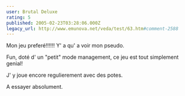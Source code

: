 ```yaml
---
user: Brutal Deluxe
rating: 5
published: 2005-02-23T03:28:06.000Z
legacy_url: http://www.emunova.net/veda/test/63.htm#comment-2588
---
```

Mon jeu preferé!!!!!! Y' a qu' a voir mon pseudo.

Fun, doté d' un "petit" mode management, ce jeu est tout simplement genial!

J' y joue encore regulierement avec des potes.

A essayer absolument.